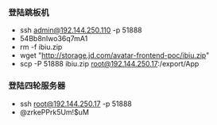 ### 登陆跳板机
- ssh admin@192.144.250.110 -p 51888
- 54Bb8nIwo36q7mA1
- rm -f ibiu.zip
- wget "http://storage.jd.com/avatar-frontend-poc/ibiu.zip"
- scp -P 51888 ibiu.zip root@192.144.250.17:/export/App

### 登陆四轮服务器
- ssh root@192.144.250.17 -p 51888
- @zrkePPrk5Um!$uM


